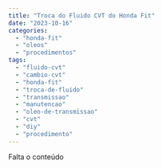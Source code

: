 ```yaml
---
title: "Troca do Fluido CVT do Honda Fit"
date: "2023-10-16"
categories:
  - "honda-fit"
  - "oleos"
  - "procedimentos"
tags:
  - "fluido-cvt"
  - "cambio-cvt"
  - "honda-fit"
  - "troca-de-fluido"
  - "transmissao"
  - "manutencao"
  - "oleo-de-transmissao"
  - "cvt"
  - "diy"
  - "procedimento"
---
```


Falta o conteúdo
